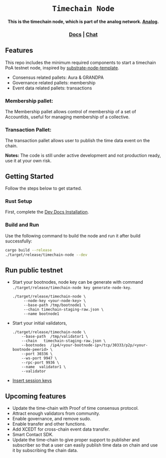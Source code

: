 <div align="center">

  <h1><code>Timechain Node</code></h1>

  <strong>This is the timechain node, which is part of the analog network. <a href="https://github.com/analog-labs">Analog</a>.</strong>

  <h3>
    <a href="https://analog.one/">Docs</a>
    <span> | </span>
    <a href="https://matrix.to/#/!HzySYSaIhtyWrwiwEV:matrix.org?via=matrix.parity.io&via=matrix.org&via=web3.foundation">Chat</a>
  </h3>

</div>

## Features

This repo includes the minimum required components to start a timechain PoA testnet node, inspired by [substrate-node-template](https://github.com/substrate-developer-hub/substrate-node-template).

* Consensus related pallets: Aura & GRANDPA
* Governance related pallets: membership
* Event data related pallets: transactions

### Membership pallet:
The Membership pallet allows control of membership of a set of AccountIds, useful for managing membership of a collective.

### Transaction Pallet:
The transaction pallet allows user to publish the time data event on the chain.

**Notes:** The code is still under active development and not production ready, use it at your own risk.

## Getting Started

Follow the steps below to get started.

### Rust Setup

First, complete the [Dev Docs Installation](https://docs.substrate.io/v3/getting-started/installation/).

### Build and Run

Use the following command to build the node and run it after build successfully:

```sh
cargo build --release
./target/release/timechain-node --dev
```

## Run public testnet

* Start your bootnodes, node key can be generate with command `./target/release/timechain-node key generate-node-key`.
  ```shell
  ./target/release/timechain-node \
       --node-key <your-node-key> \
       --base-path /tmp/bootnode1 \
       --chain timechain-staging-raw.json \
       --name bootnode1
  ```
* Start your initial validators,
  ```shell
  ./target/release/timechain-node \
      --base-path  /tmp/validator1 \
      --chain   timechain-staging-raw.json \
      --bootnodes  /ip4/<your-bootnode-ip>/tcp/30333/p2p/<your-bootnode-peerid> \
      --port 30336 \
      --ws-port 9947 \
      --rpc-port 9936 \
      --name  validator1 \
      --validator
  ```
* [Insert session keys](https://substrate.dev/docs/en/tutorials/start-a-private-network/customchain#add-keys-to-keystore)

## Upcoming features
* Update the time-chain with Proof of time consensus protocol.
* Attract enough validators from community.
* Enable governance, and remove sudo.
* Enable transfer and other functions.
* Add XCEDT for cross-chain event data transfer.
* Smart Contact SDK.
* Update the time-chain to give proper support to publisher and subscriber so that a user can easily publish time data on chain and use it by subscribing the chain data.

